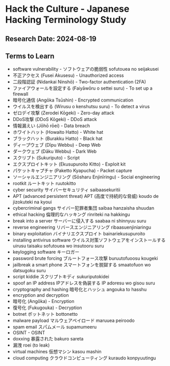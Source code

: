 # Hack the Culture - Japanese Hacking Terminology Study
## Research Date: 2024-08-19
## Terms to Learn
* software vulnerability - ソフトウェアの脆弱性 sofutouea no seijakusei
* 不正アクセス (Fusei Akusesu) - Unauthorized access
* 二段階認証 (Nidankai Ninshō) - Two-factor authentication (2FA)
* ファイアウォールを設定する (Faiyāwōru o settei suru) - To set up a firewall
* 暗号化通信 (Angōka Tsūshin) - Encrypted communication
* ウイルスを検出する (Wirusu o kenshutsu suru) - To detect a virus
* ゼロデイ攻撃 (Zerodei Kōgeki) - Zero-day attack
* DDoS攻撃 (DDoS Kōgeki) - DDoS attack
* 情報漏えい (Jōhō rōei) - Data breach
* ホワイトハット (Howaito Hatto) - White hat
* ブラックハット (Burakku Hatto) - Black hat
* ディープウェブ (Dīpu Webbu) - Deep Web
* ダークウェブ (Dāku Webbu) - Dark Web
* スクリプト (Sukuriputo) - Script
* エクスプロイトキット (Ekusupuroito Kitto) - Exploit kit
* パケットキャプチャ (Paketto Kyapucha) - Packet capture
* ソーシャルエンジニアリング (Sōsharu Enjinīringu) - Social engineering
* rootkit ルートキット ruutokitto
* cyber security サイバーセキュリティ saibaasekuritii
* APT (advanced persistent threat) APT (高度で持続的な脅威) koudo de jizokuteki na kyoui
* cybercriminal gangs サイバー犯罪者集団 saibaa hanzaisha shuudan
* ethical hacking 倫理的なハッキング rinriteki na hakkingu
* break into a server サーバーに侵入する saabaa ni shinnyuu suru
* reverse engineering リバースエンジニアリング ribaasuenjiniaringu
* binary exploitation バイナリエクスプロイト bainariekusupuroito
* installing antivirus software ウイルス対策ソフトウェアをインストールする uirusu taisaku sofutouea wo insutooru suru
* keylogging software キーロガー
* password brute forcing ブルートフォース攻撃 buruutofuoosu kougeki
* jailbreak a smart phone スマートフォンを脱獄する smaatofuon wo datsugoku suru
* script kiddie スクリプトキディ  sukuriputokidei
* spoof an IP address IPアドレスを偽装する IP adoresu wo gisou suru
* cryptography and hashing 暗号化とハッシュ angouka to hasshu
* encryption and decryption
* 暗号化 (Angōka) - Encryption
* 復号化 (Fukugouka) - Decryption
* botnet ボットネット bottonetto
* malware payload マルウェアペイロード maruuea peiroodo
* spam email スパムメール supamumeeru
* OSINT - OSINT
* doxxing 暴露された bakuro sareta
* 漏洩 roei (to leak)
* virtual machines 仮想マシン kasou mashin
* cloud computing クラウドコンピューティング kuraudo konpyuutingu

